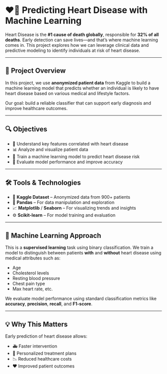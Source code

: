 # ❤️🔬 Predicting Heart Disease with Machine Learning

Heart Disease is the **#1 cause of death globally**, responsible for **32% of all deaths**. Early detection can save lives—and that’s where machine learning comes in. This project explores how we can leverage clinical data and predictive modeling to identify individuals at risk of heart disease.

---

## 📌 Project Overview

In this project, we use **anonymized patient data** from Kaggle to build a machine learning model that predicts whether an individual is likely to have heart disease based on various medical and lifestyle factors.

Our goal: build a reliable classifier that can support early diagnosis and improve healthcare outcomes.

---

## 🔍 Objectives

- 🧠 Understand key features correlated with heart disease  
- 📊 Analyze and visualize patient data  
- 🤖 Train a machine learning model to predict heart disease risk  
- 🧪 Evaluate model performance and improve accuracy

---

## 🛠️ Tools & Technologies

- 📂 **Kaggle Dataset** – Anonymized data from 900+ patients  
- 🐼 **Pandas** – For data manipulation and exploration  
- 📈 **Matplotlib** / **Seaborn** – For visualizing trends and insights  
- ⚙️ **Scikit-learn** – For model training and evaluation  

---

## 🤖 Machine Learning Approach

This is a **supervised learning** task using binary classification. We train a model to distinguish between patients **with** and **without** heart disease using medical attributes such as:

- Age  
- Cholesterol levels  
- Resting blood pressure  
- Chest pain type  
- Max heart rate, etc.

We evaluate model performance using standard classification metrics like **accuracy**, **precision**, **recall**, and **F1-score**.

---

## 💡 Why This Matters

Early prediction of heart disease allows:

- 🚑 Faster intervention  
- 🧬 Personalized treatment plans  
- 📉 Reduced healthcare costs  
- ❤️ Improved patient outcomes
